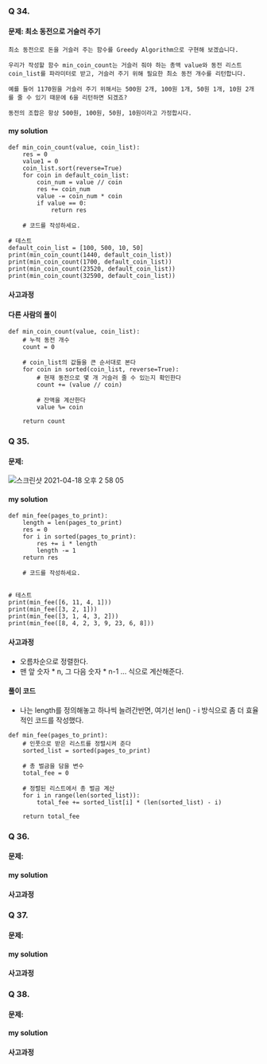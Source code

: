 ### Q 34.
#### 문제: 최소 동전으로 거슬러 주기
```
최소 동전으로 돈을 거슬러 주는 함수를 Greedy Algorithm으로 구현해 보겠습니다.

우리가 작성할 함수 min_coin_count는 거슬러 줘야 하는 총액 value와 동전 리스트 coin_list를 파라미터로 받고, 거슬러 주기 위해 필요한 최소 동전 개수를 리턴합니다.

예를 들어 1170원을 거슬러 주기 위해서는 500원 2개, 100원 1개, 50원 1개, 10원 2개를 줄 수 있기 때문에 6을 리턴하면 되겠죠?

동전의 조합은 항상 500원, 100원, 50원, 10원이라고 가정합시다.
```
#### my solution
```
def min_coin_count(value, coin_list):
    res = 0
    value1 = 0
    coin_list.sort(reverse=True)
    for coin in default_coin_list:
        coin_num = value // coin
        res += coin_num
        value -= coin_num * coin
        if value == 0:
            return res
        
    # 코드를 작성하세요.

# 테스트
default_coin_list = [100, 500, 10, 50]
print(min_coin_count(1440, default_coin_list))
print(min_coin_count(1700, default_coin_list))
print(min_coin_count(23520, default_coin_list))
print(min_coin_count(32590, default_coin_list))
```
#### 사고과정
#### 다른 사람의 풀이
```
def min_coin_count(value, coin_list):
    # 누적 동전 개수
    count = 0

    # coin_list의 값들을 큰 순서대로 본다
    for coin in sorted(coin_list, reverse=True):
        # 현재 동전으로 몇 개 거슬러 줄 수 있는지 확인한다
        count += (value // coin)

        # 잔액을 계산한다
        value %= coin

    return count
```

### Q 35.
#### 문제:
![스크린샷 2021-04-18 오후 2 58 05](https://user-images.githubusercontent.com/70195733/115135836-868dbe80-a056-11eb-9c06-3374401ed7a7.png)
#### my solution
```
def min_fee(pages_to_print):
    length = len(pages_to_print)
    res = 0
    for i in sorted(pages_to_print):
        res += i * length
        length -= 1
    return res
        
    # 코드를 작성하세요. 


# 테스트
print(min_fee([6, 11, 4, 1]))
print(min_fee([3, 2, 1]))
print(min_fee([3, 1, 4, 3, 2]))
print(min_fee([8, 4, 2, 3, 9, 23, 6, 8]))

```
#### 사고과정
- 오름차순으로 정렬한다.
- 맨 앞 숫자 * n, 그 다음 숫자 * n-1 ... 식으로 계산해준다.

#### 풀이 코드
- 나는 length를 정의해놓고 하나씩 늘려간반면, 여기선 len() - i 방식으로 좀 더 효율적인 코드를 작성했다.
```
def min_fee(pages_to_print):
    # 인풋으로 받은 리스트를 정렬시켜 준다
    sorted_list = sorted(pages_to_print)

    # 총 벌금을 담을 변수
    total_fee = 0

    # 정렬된 리스트에서 총 벌금 계산
    for i in range(len(sorted_list)):
        total_fee += sorted_list[i] * (len(sorted_list) - i)

    return total_fee
```
### Q 36.
#### 문제:
#### my solution
#### 사고과정

### Q 37.
#### 문제:
#### my solution
#### 사고과정

### Q 38.
#### 문제:
#### my solution
#### 사고과정
